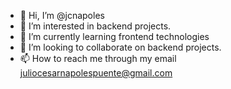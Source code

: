 - 👋 Hi, I’m @jcnapoles
- 👀 I’m interested in backend projects.
- 🌱 I’m currently learning frontend technologies
- 💞️ I’m looking to collaborate on backend projects.
- 📫 How to reach me through my email juliocesarnapolespuente@gmail.com

<!---
jcnapoles/jcnapoles is a ✨ special ✨ repository because its `README.md` (this file) appears on your GitHub profile.
You can click the Preview link to take a look at your changes.
--->
